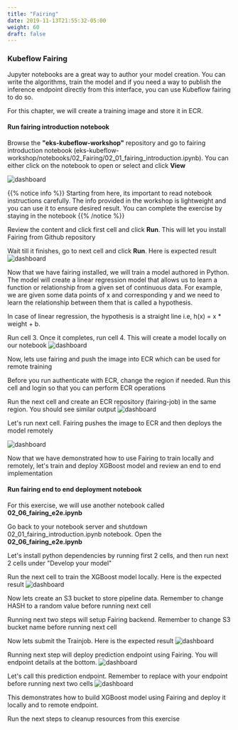 ```yaml
---
title: "Fairing"
date: 2019-11-13T21:55:32-05:00
weight: 60
draft: false
---
```

### Kubeflow Fairing

Jupyter notebooks are a great way to author your model creation. You can write the algorithms, train the model and if you need a way to publish the inference endpoint directly from this interface, you can use Kubeflow fairing to do so.

For this chapter, we will create a training image and store it in ECR. 

#### Run fairing introduction notebook

Browse the **"eks-kubeflow-workshop"** repository and go to fairing introduction notebook (eks-kubeflow-workshop/notebooks/02_Fairing/02_01_fairing_introduction.ipynb). You can either click on the notebook to open or select and click **View**

![dashboard](/images/kubeflow/fairing-view-introduction-notebook.png)

{{% notice info %}}
Starting from here, its important to read notebook instructions carefully. The info provided in the workshop is lightweight and you can use it to ensure desired result. You can complete the exercise by staying in the notebook
{{% /notice %}}

Review the content and click first cell and click **Run**. This will let you install Fairing from Github repository

Wait till it finishes, go to next cell and click **Run**. Here is expected result
![dashboard](/images/kubeflow/fairing-install-from-github.png)

Now that we have fairing installed, we will train a model authored in Python. The model will create a linear regression model that allows us to learn a function or relationship from a given set of continuous data. For example, we are given some data points of x and corresponding y and we need to learn the relationship between them that is called a hypothesis.

In case of linear regression, the hypothesis is a straight line i.e, h(x) = x * weight + b.

Run cell 3. Once it completes, run cell 4. This will create a model locally on our notebook
![dashboard](/images/kubeflow/fairing-train-locally.png)

Now, lets use fairing and push the image into ECR which can be used for remote training

Before you run authenticate with ECR, change the region if needed. Run this cell and login so that you can perform ECR operations

Run the next cell and create an ECR repository (fairing-job) in the same region. You should see similar output
![dashboard](/images/kubeflow/fairing-create-ecr-repo.png)

Let's run next cell. Fairing pushes the image to ECR and then deploys the model remotely

![dashboard](/images/kubeflow/fairing-remote-job.png)

Now that we have demonstrated how to use Fairing to train locally and remotely, let's train and deploy XGBoost model and review an end to end implementation

#### Run fairing end to end deployment notebook 

For this exercise, we will use another notebook called **02_06_fairing_e2e.ipynb**

Go back to your notebook server and shutdown 02_01_fairing_introduction.ipynb notebook. Open the **02_06_fairing_e2e.ipynb**

Let's install python dependencies by running first 2 cells, and then run next 2 cells under "Develop your model"

Run the next cell to train the XGBoost model locally. Here is the expected result
![dashboard](/images/kubeflow/fairing-xgboost-local.png)

Now lets create an S3 bucket to store pipeline data. Remember to change HASH to a random value before running next cell

Running next two steps will setup Fairing backend. Remember to change S3 bucket name before running next cell

Now lets submit the Trainjob. Here is the expected result
![dashboard](/images/kubeflow/fairing-xgboost-remote.png)

Running next step will deploy prediction endpoint using Fairing. You will endpoint details at the bottom.
![dashboard](/images/kubeflow/fairing-deploy-prediction.png)

Let's call this prediction endpoint. Remember to replace <endpoint> with your endpoint before running next two cells
![dashboard](/images/kubeflow/fairing-call-prediction.png)

This demonstrates how to build XGBoost model using Fairing and deploy it locally and to remote endpoint.

Run the next steps to cleanup resources from this exercise
